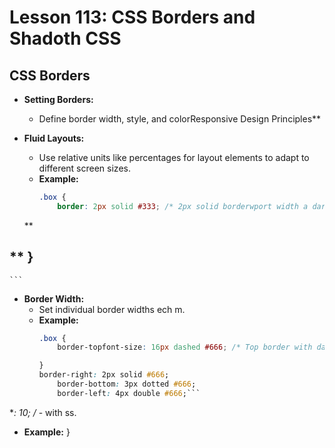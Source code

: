 # **Lesson 113: CSS Borders and Shadoth CSS**


## **CSS Borders**

- **Setting Borders:**
  - Define border width, style, and colorResponsive Design Principles**

- **Fluid Layouts:**
  - Use relative units like percentages for layout elements to adapt to different screen sizes.
  - **Example:**
    ```css
    .box {
        border: 2px solid #333; /* 2px solid borderwport width a dark color */
  **

## **  }
    ```

- **Border Width:**
  - Set individual border widths  ech m.
  - **Example:**
    ```css
    .box {
        border-topfont-size: 16px dashed #666; /* Top border with dashed styl; /* Basee */
    
    }
    border-right: 2px solid #666;
        border-bottom: 3px dotted #666;
        border-left: 4px double #666;```

 **: 10; /*   -  with ss.
  - **Example:**
    }
    ```



<!--stackedit_data:
eyJoaXN0b3J5IjpbMTQ5NTAzMDAwNl19
-->